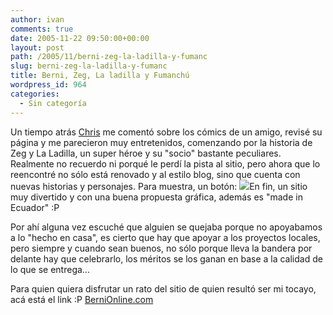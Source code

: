 ```yaml
---
author: ivan
comments: true
date: 2005-11-22 09:50:00+00:00
layout: post
path: /2005/11/berni-zeg-la-ladilla-y-fumanc
slug: berni-zeg-la-ladilla-y-fumanc
title: Berni, Zeg, La ladilla y Fumanchú
wordpress_id: 964
categories:
  - Sin categoría
---
```


Un tiempo atrás [Chris](http://christina-sanlucas.blogspot.com/) me comentó sobre los cómics de un amigo, revisé su página y me parecieron muy entretenidos, comenzando por la historia de Zeg y La Ladilla, un super héroe y su "socio" bastante peculiares. Realmente no recuerdo ni porqué le perdí la pista al sitio, pero ahora que lo reencontré no sólo está renovado y al estilo blog, sino que cuenta con nuevas historias y personajes. Para muestra, un botón:
[![](http://static.flickr.com/24/63564911_91acdcefbd_o.jpg)](http://static.flickr.com/24/63564911_91acdcefbd_o.jpg)En fin, un sitio muy divertido y con una buena propuesta gráfica, además es "made in Ecuador" :P

Por ahí alguna vez escuché que alguien se quejaba porque no apoyabamos a lo "hecho en casa", es cierto que hay que apoyar a los proyectos locales, pero siempre y cuando sean buenos, no sólo porque lleva la bandera por delante hay que celebrarlo, los méritos se los ganan en base a la calidad de lo que se entrega...

Para quien quiera disfrutar un rato del sitio de quien resultó ser mi tocayo, acá está el link :P
[BerniOnline.com](http://www.bernionline.com)

